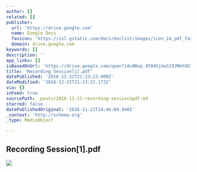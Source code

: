 ```yaml
---
author: []
related: []
publisher:
  url: 'https://drive.google.com'
  name: Google Docs
  favicon: 'https://ssl.gstatic.com/docs/doclist/images/icon_14_pdf_favicon.ico'
  domain: drive.google.com
keywords: []
description: ''
app_links: []
isBasedOnUrl: 'https://drive.google.com/open?id=0Bxp_4594VjUwS19JMmtOX3Z6SVk'
title: 'Recording Session[1].pdf'
datePublished: '2016-12-22T21:23:23.009Z'
dateModified: '2016-12-22T21:23:22.173Z'
via: {}
inFeed: true
sourcePath: _posts/2016-11-11-recording-session1pdf.md
starred: false
datePublishedOriginal: '2016-11-11T14:46:04.948Z'
_context: 'http://schema.org'
_type: MediaObject

---
```

<article style=""><h1>Recording Session[1].pdf</h1><img src="https://lh4.googleusercontent.com/jAunRrn1-_uqwwluib0sh_kzlOdsvmx5cEGPnEcIy6SrVb-sl1KDAg=w1200-h630-p" /></article>